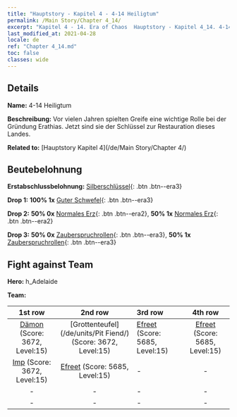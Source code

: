 ```yaml
---
title: "Hauptstory - Kapitel 4 - 4-14 Heiligtum"
permalink: /Main Story/Chapter 4_14/
excerpt: "Kapitel 4 - 14. Era of Chaos  Hauptstory - Kapitel 4_14. 4-14 Heiligtum"
last_modified_at: 2021-04-28
locale: de
ref: "Chapter 4_14.md"
toc: false
classes: wide
---
```


## Details

 **Name:** 4-14 Heiligtum

 **Beschreibung:** Vor vielen Jahren spielten Greife eine wichtige Rolle bei der Gründung Erathias. Jetzt sind sie der Schlüssel zur Restauration dieses Landes.

 **Related to:** [Hauptstory Kapitel 4](/de/Main Story/Chapter 4/)

## Beutebelohnung

 **Erstabschlussbelohnung:** [Silberschlüssel](/ItemsDE/con_693/){: .btn .btn--era3}

 **Drop 1:** **100% 1x** [Guter Schwefel](/ItemsDE/mat_15/){: .btn .btn--era3}

 **Drop 2:** **50% 0x** [Normales Erz](/ItemsDE/mat_6/){: .btn .btn--era2}, **50% 1x** [Normales Erz](/ItemsDE/mat_6/){: .btn .btn--era2}

 **Drop 3:** **50% 0x** [Zauberspruchrollen](/ItemsDE/con_694/){: .btn .btn--era3}, **50% 1x** [Zauberspruchrollen](/ItemsDE/con_694/){: .btn .btn--era3}


## Fight against Team
 **Hero:** h_Adelaide

 **Team:**


  | 1st row | 2nd row | 3rd row | 4th row |
  |:----:|:----:|:----|:----:|
  | [Dämon](/de/units/Demon/) (Score: 3672, Level:15)  | [Grottenteufel](/de/units/Pit Fiend/) (Score: 3672, Level:15)  | [Efreet](/de/units/Efreeti/) (Score: 5685, Level:15)  | [Efreet](/de/units/Efreeti/) (Score: 5685, Level:15)  |
  | [Imp](/de/units/Imp/) (Score: 3672, Level:15)  | [Efreet](/de/units/Efreeti/) (Score: 5685, Level:15)  | - | - |
  | - | - | - | - |
  | - | - | - | - |


